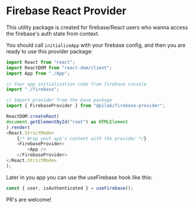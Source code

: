 # Firebase React Provider

This utility package is created for firebase/React users who wanna access the firebase's auth state from context.

You should call `initializeApp` with your firebase config, and then you are ready to use this provider package:

```js
import React from "react";
import ReactDOM from "react-dom/client";
import App from "./App";

// Your app initialization code from firebase console
import "./firebase";

// Import provider from the base package
import { FirebaseProvider } from "@pilab/firebase-provider";

ReactDOM.createRoot(
document.getElementById("root") as HTMLElement
).render(
<React.StrictMode>
    {/* Wrap yout app's content with the provider */}
    <FirebaseProvider>
        <App />
    </FirebaseProvider>
</React.StrictMode>
);

```

Later in you app you can use the useFirebase hook like this:
```js
const { user, isAuthenticated } = useFirebase();
```



PR's are welcome!
